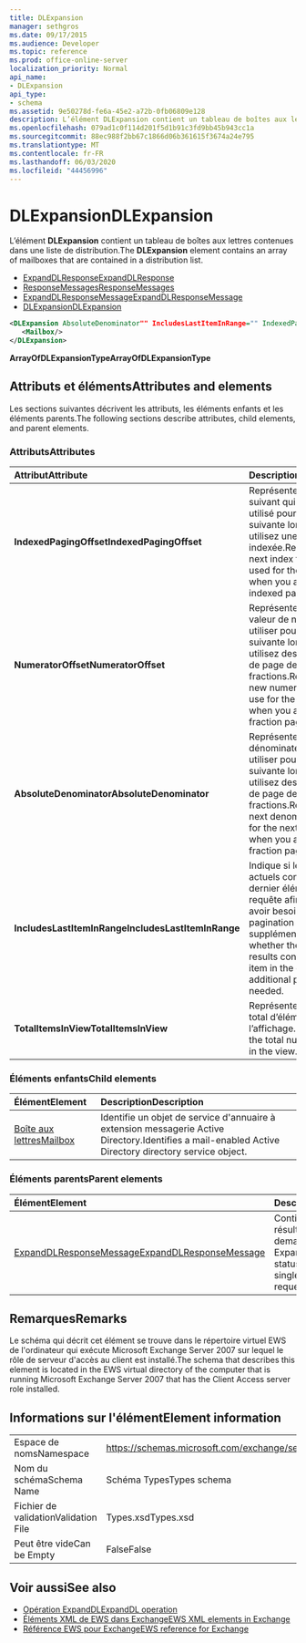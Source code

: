 ```yaml
---
title: DLExpansion
manager: sethgros
ms.date: 09/17/2015
ms.audience: Developer
ms.topic: reference
ms.prod: office-online-server
localization_priority: Normal
api_name:
- DLExpansion
api_type:
- schema
ms.assetid: 9e50278d-fe6a-45e2-a72b-0fb06809e128
description: L’élément DLExpansion contient un tableau de boîtes aux lettres contenues dans une liste de distribution.
ms.openlocfilehash: 079ad1c0f114d201f5d1b91c3fd9bb45b943cc1a
ms.sourcegitcommit: 88ec988f2bb67c1866d06b361615f3674a24e795
ms.translationtype: MT
ms.contentlocale: fr-FR
ms.lasthandoff: 06/03/2020
ms.locfileid: "44456996"
---
```

# <a name="dlexpansion"></a><span data-ttu-id="7dfb0-103">DLExpansion</span><span class="sxs-lookup"><span data-stu-id="7dfb0-103">DLExpansion</span></span>

<span data-ttu-id="7dfb0-104">L’élément **DLExpansion** contient un tableau de boîtes aux lettres contenues dans une liste de distribution.</span><span class="sxs-lookup"><span data-stu-id="7dfb0-104">The **DLExpansion** element contains an array of mailboxes that are contained in a distribution list.</span></span> 
  
- [<span data-ttu-id="7dfb0-105">ExpandDLResponse</span><span class="sxs-lookup"><span data-stu-id="7dfb0-105">ExpandDLResponse</span></span>](expanddlresponse.md) 
- [<span data-ttu-id="7dfb0-106">ResponseMessages</span><span class="sxs-lookup"><span data-stu-id="7dfb0-106">ResponseMessages</span></span>](responsemessages.md) 
- [<span data-ttu-id="7dfb0-107">ExpandDLResponseMessage</span><span class="sxs-lookup"><span data-stu-id="7dfb0-107">ExpandDLResponseMessage</span></span>](expanddlresponsemessage.md)
- [<span data-ttu-id="7dfb0-108">DLExpansion</span><span class="sxs-lookup"><span data-stu-id="7dfb0-108">DLExpansion</span></span>](dlexpansion.md)
  
```xml
<DLExpansion AbsoluteDenominator"" IncludesLastItemInRange="" IndexedPagingOffset="" NumeratorOffset="" TotalItemsInView="">
   <Mailbox/>
</DLExpansion>
```

 <span data-ttu-id="7dfb0-109">**ArrayOfDLExpansionType**</span><span class="sxs-lookup"><span data-stu-id="7dfb0-109">**ArrayOfDLExpansionType**</span></span>
## <a name="attributes-and-elements"></a><span data-ttu-id="7dfb0-110">Attributs et éléments</span><span class="sxs-lookup"><span data-stu-id="7dfb0-110">Attributes and elements</span></span>

<span data-ttu-id="7dfb0-111">Les sections suivantes décrivent les attributs, les éléments enfants et les éléments parents.</span><span class="sxs-lookup"><span data-stu-id="7dfb0-111">The following sections describe attributes, child elements, and parent elements.</span></span>
  
### <a name="attributes"></a><span data-ttu-id="7dfb0-112">Attributs</span><span class="sxs-lookup"><span data-stu-id="7dfb0-112">Attributes</span></span>

|<span data-ttu-id="7dfb0-113">**Attribut**</span><span class="sxs-lookup"><span data-stu-id="7dfb0-113">**Attribute**</span></span>|<span data-ttu-id="7dfb0-114">**Description**</span><span class="sxs-lookup"><span data-stu-id="7dfb0-114">**Description**</span></span>|
|:-----|:-----|
|<span data-ttu-id="7dfb0-115">**IndexedPagingOffset**</span><span class="sxs-lookup"><span data-stu-id="7dfb0-115">**IndexedPagingOffset**</span></span> <br/> |<span data-ttu-id="7dfb0-116">Représente l’index suivant qui doit être utilisé pour la requête suivante lorsque vous utilisez une vue de page indexée.</span><span class="sxs-lookup"><span data-stu-id="7dfb0-116">Represents the next index that should be used for the next request when you are using an indexed page view.</span></span>  <br/> |
|<span data-ttu-id="7dfb0-117">**NumeratorOffset**</span><span class="sxs-lookup"><span data-stu-id="7dfb0-117">**NumeratorOffset**</span></span> <br/> |<span data-ttu-id="7dfb0-118">Représente la nouvelle valeur de numérateur à utiliser pour la requête suivante lorsque vous utilisez des affichages de page de fractions.</span><span class="sxs-lookup"><span data-stu-id="7dfb0-118">Represents the new numerator value to use for the next request when you are using fraction page views.</span></span>  <br/> |
|<span data-ttu-id="7dfb0-119">**AbsoluteDenominator**</span><span class="sxs-lookup"><span data-stu-id="7dfb0-119">**AbsoluteDenominator**</span></span> <br/> |<span data-ttu-id="7dfb0-120">Représente le dénominateur suivant à utiliser pour la requête suivante lorsque vous utilisez des affichages de page de fractions.</span><span class="sxs-lookup"><span data-stu-id="7dfb0-120">Represents the next denominator to use for the next request when you are using fraction page views.</span></span>  <br/> |
|<span data-ttu-id="7dfb0-121">**IncludesLastItemInRange**</span><span class="sxs-lookup"><span data-stu-id="7dfb0-121">**IncludesLastItemInRange**</span></span> <br/> |<span data-ttu-id="7dfb0-122">Indique si les résultats actuels contiennent le dernier élément de la requête afin de ne pas avoir besoin d’une pagination supplémentaire.</span><span class="sxs-lookup"><span data-stu-id="7dfb0-122">Indicates whether the current results contain the last item in the query so that additional paging is not needed.</span></span>  <br/> |
|<span data-ttu-id="7dfb0-123">**TotalItemsInView**</span><span class="sxs-lookup"><span data-stu-id="7dfb0-123">**TotalItemsInView**</span></span> <br/> |<span data-ttu-id="7dfb0-124">Représente le nombre total d’éléments dans l’affichage.</span><span class="sxs-lookup"><span data-stu-id="7dfb0-124">Represents the total number of items in the view.</span></span>  <br/> |
   
### <a name="child-elements"></a><span data-ttu-id="7dfb0-125">Éléments enfants</span><span class="sxs-lookup"><span data-stu-id="7dfb0-125">Child elements</span></span>

|<span data-ttu-id="7dfb0-126">**Élément**</span><span class="sxs-lookup"><span data-stu-id="7dfb0-126">**Element**</span></span>|<span data-ttu-id="7dfb0-127">**Description**</span><span class="sxs-lookup"><span data-stu-id="7dfb0-127">**Description**</span></span>|
|:-----|:-----|
|[<span data-ttu-id="7dfb0-128">Boîte aux lettres</span><span class="sxs-lookup"><span data-stu-id="7dfb0-128">Mailbox</span></span>](mailbox.md) <br/> |<span data-ttu-id="7dfb0-129">Identifie un objet de service d'annuaire à extension messagerie Active Directory.</span><span class="sxs-lookup"><span data-stu-id="7dfb0-129">Identifies a mail-enabled Active Directory directory service object.</span></span>  <br/> |
   
### <a name="parent-elements"></a><span data-ttu-id="7dfb0-130">Éléments parents</span><span class="sxs-lookup"><span data-stu-id="7dfb0-130">Parent elements</span></span>

|<span data-ttu-id="7dfb0-131">**Élément**</span><span class="sxs-lookup"><span data-stu-id="7dfb0-131">**Element**</span></span>|<span data-ttu-id="7dfb0-132">**Description**</span><span class="sxs-lookup"><span data-stu-id="7dfb0-132">**Description**</span></span>|
|:-----|:-----|
|[<span data-ttu-id="7dfb0-133">ExpandDLResponseMessage</span><span class="sxs-lookup"><span data-stu-id="7dfb0-133">ExpandDLResponseMessage</span></span>](expanddlresponsemessage.md) <br/> |<span data-ttu-id="7dfb0-134">Contient l’État et le résultat d’une seule demande ExpandDL.</span><span class="sxs-lookup"><span data-stu-id="7dfb0-134">Contains the status and result of a single ExpandDL request.</span></span>  <br/> |
   
## <a name="remarks"></a><span data-ttu-id="7dfb0-135">Remarques</span><span class="sxs-lookup"><span data-stu-id="7dfb0-135">Remarks</span></span>

<span data-ttu-id="7dfb0-136">Le schéma qui décrit cet élément se trouve dans le répertoire virtuel EWS de l'ordinateur qui exécute Microsoft Exchange Server 2007 sur lequel le rôle de serveur d'accès au client est installé.</span><span class="sxs-lookup"><span data-stu-id="7dfb0-136">The schema that describes this element is located in the EWS virtual directory of the computer that is running Microsoft Exchange Server 2007 that has the Client Access server role installed.</span></span>
  
## <a name="element-information"></a><span data-ttu-id="7dfb0-137">Informations sur l'élément</span><span class="sxs-lookup"><span data-stu-id="7dfb0-137">Element information</span></span>

|||
|:-----|:-----|
|<span data-ttu-id="7dfb0-138">Espace de noms</span><span class="sxs-lookup"><span data-stu-id="7dfb0-138">Namespace</span></span>  <br/> |https://schemas.microsoft.com/exchange/services/2006/types  <br/> |
|<span data-ttu-id="7dfb0-139">Nom du schéma</span><span class="sxs-lookup"><span data-stu-id="7dfb0-139">Schema Name</span></span>  <br/> |<span data-ttu-id="7dfb0-140">Schéma Types</span><span class="sxs-lookup"><span data-stu-id="7dfb0-140">Types schema</span></span>  <br/> |
|<span data-ttu-id="7dfb0-141">Fichier de validation</span><span class="sxs-lookup"><span data-stu-id="7dfb0-141">Validation File</span></span>  <br/> |<span data-ttu-id="7dfb0-142">Types.xsd</span><span class="sxs-lookup"><span data-stu-id="7dfb0-142">Types.xsd</span></span>  <br/> |
|<span data-ttu-id="7dfb0-143">Peut être vide</span><span class="sxs-lookup"><span data-stu-id="7dfb0-143">Can be Empty</span></span>  <br/> |<span data-ttu-id="7dfb0-144">False</span><span class="sxs-lookup"><span data-stu-id="7dfb0-144">False</span></span>  <br/> |
   
## <a name="see-also"></a><span data-ttu-id="7dfb0-145">Voir aussi</span><span class="sxs-lookup"><span data-stu-id="7dfb0-145">See also</span></span>

- [<span data-ttu-id="7dfb0-146">Opération ExpandDL</span><span class="sxs-lookup"><span data-stu-id="7dfb0-146">ExpandDL operation</span></span>](expanddl-operation.md)
- [<span data-ttu-id="7dfb0-147">Éléments XML de EWS dans Exchange</span><span class="sxs-lookup"><span data-stu-id="7dfb0-147">EWS XML elements in Exchange</span></span>](ews-xml-elements-in-exchange.md) 
- [<span data-ttu-id="7dfb0-148">Référence EWS pour Exchange</span><span class="sxs-lookup"><span data-stu-id="7dfb0-148">EWS reference for Exchange</span></span>](ews-reference-for-exchange.md)


